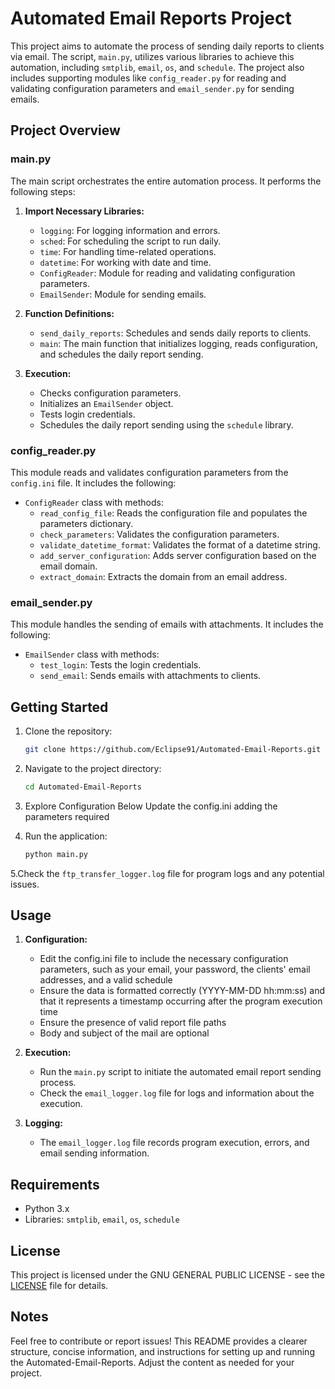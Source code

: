 # Automated Email Reports Project

This project aims to automate the process of sending daily reports to clients via email. The script, `main.py`, utilizes various libraries to achieve this automation, including `smtplib`, `email`, `os`, and `schedule`. The project also includes supporting modules like `config_reader.py` for reading and validating configuration parameters and `email_sender.py` for sending emails.

## Project Overview

### main.py

The main script orchestrates the entire automation process. It performs the following steps:

1. **Import Necessary Libraries:**
    - `logging`: For logging information and errors.
    - `sched`: For scheduling the script to run daily.
    - `time`: For handling time-related operations.
    - `datetime`: For working with date and time.
    - `ConfigReader`: Module for reading and validating configuration parameters.
    - `EmailSender`: Module for sending emails.

2. **Function Definitions:**
    - `send_daily_reports`: Schedules and sends daily reports to clients.
    - `main`: The main function that initializes logging, reads configuration, and schedules the daily report sending.

3. **Execution:**
    - Checks configuration parameters.
    - Initializes an `EmailSender` object.
    - Tests login credentials.
    - Schedules the daily report sending using the `schedule` library.

### config_reader.py

This module reads and validates configuration parameters from the `config.ini` file. It includes the following:

- `ConfigReader` class with methods:
    - `read_config_file`: Reads the configuration file and populates the parameters dictionary.
    - `check_parameters`: Validates the configuration parameters.
    - `validate_datetime_format`: Validates the format of a datetime string.
    - `add_server_configuration`: Adds server configuration based on the email domain.
    - `extract_domain`: Extracts the domain from an email address.

### email_sender.py

This module handles the sending of emails with attachments. It includes the following:

- `EmailSender` class with methods:
    - `test_login`: Tests the login credentials.
    - `send_email`: Sends emails with attachments to clients.

## Getting Started

1. Clone the repository:

   ```bash
   git clone https://github.com/Eclipse91/Automated-Email-Reports.git
   ```

2. Navigate to the project directory:

   ```bash
   cd Automated-Email-Reports
   ```

3. Explore Configuration Below
   Update the config.ini adding the parameters required
4. Run the application:

   ```bash
   python main.py
   ```
5.Check the `ftp_transfer_logger.log` file for program logs and any potential issues.

## Usage

1. **Configuration:**
    - Edit the config.ini file to include the necessary configuration parameters, such as your email, your password, the clients' email addresses, and a valid schedule
    - Ensure the data is formatted correctly (YYYY-MM-DD hh:mm:ss) and that it represents a timestamp occurring after the program execution time
    - Ensure the presence of valid report file paths
    - Body and subject of the mail are optional

2. **Execution:**
    - Run the `main.py` script to initiate the automated email report sending process.
    - Check the `email_logger.log` file for logs and information about the execution.

3. **Logging:**
    - The `email_logger.log` file records program execution, errors, and email sending information.

## Requirements

- Python 3.x
- Libraries: `smtplib`, `email`, `os`, `schedule`

## License

This project is licensed under the GNU GENERAL PUBLIC LICENSE - see the [LICENSE](LICENSE) file for details.

## Notes

Feel free to contribute or report issues!
This README provides a clearer structure, concise information, and instructions for setting up and running the Automated-Email-Reports. Adjust the content as needed for your project.
